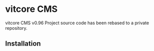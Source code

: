 # vitcore CMS
vitcore CMS v0.96
Project source code has been rebased to a private repository.

## Installation

